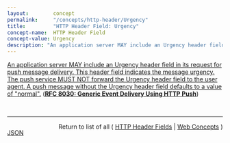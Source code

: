 ```yaml
---
layout:        concept
permalink:     "/concepts/http-header/Urgency"
title:         "HTTP Header Field: Urgency"
concept-name:  HTTP Header Field
concept-value: Urgency
description: "An application server MAY include an Urgency header field in its request for push message delivery. This header field indicates the message urgency. The push service MUST NOT forward the Urgency header field to the user agent. A push message without the Urgency header field defaults to a value of \"normal\"."
---
```


[An application server MAY include an Urgency header field in its request for push message delivery. This header field indicates the message urgency. The push service MUST NOT forward the Urgency header field to the user agent. A push message without the Urgency header field defaults to a value of "normal".](http://tools.ietf.org/html/rfc8030#section-5.3 "Read documentation for HTTP Header Field &#34;Urgency&#34;") (**[RFC 8030: Generic Event Delivery Using HTTP Push](/specs/IETF/RFC/8030 "This document describes a simple protocol for the delivery of real-time events to user agents. This scheme uses HTTP/2 server push.")**)

<br/>
<hr/>

<p style="float : left"><a href="./Urgency.json" title="JSON representing this particular Web Concept value">JSON</a></p>
<p style="text-align: right">Return to list of all ( <a href="../http-header/">HTTP Header Fields</a> | <a href="../">Web Concepts</a> )</p>
